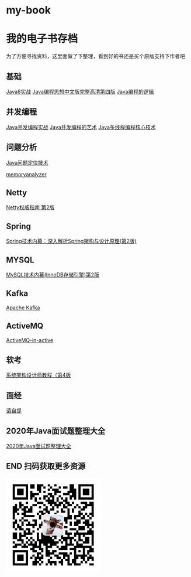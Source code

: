# my-book
# 我的电子书存档
 为了方便寻找资料，这里面做了下整理，看到好的书还是买个原版支持下作者吧

## 基础
[Java8实战](基础/Java8实战.pdf)
[Java编程思想中文版完整高清第四版](基础/Java编程思想中文版完整高清第四版.pdf)
[Java编程的逻辑](基础/Java编程的逻辑.pdf)

## 并发编程
[Java并发编程实战](并发编程/Java%20并发编程实战.pdf)
[Java并发编程的艺术](并发编程/Java并发编程的艺术.pdf)
[Java多线程编程核心技术](并发编程/Java多线程编程核心技术.pdf)

## 问题分析
[Java问题定位技术](问题分析/Java问题定位技术.pdf)

[memoryanalyzer](问题分析/memoryanalyzer.pdf)

## Netty
[Netty权威指南 第2版](Netty/Netty权威指南%20第2版.pdf)

## Spring
[Spring技术内幕：深入解析Spring架构与设计原理(第2版)](Spring/Spring技术内幕：深入解析Spring架构与设计原理(第2版)%20.pdf)

## MYSQL
[MySQL技术内幕(InnoDB存储引擎)第2版](MYSQL/MySQL技术内幕(InnoDB存储引擎)第2版.pdf)

## Kafka
[Apache Kafka](Kafka/Apache%20Kafka.pdf)

## ActiveMQ
[ActiveMQ-in-active](ActiveMQ/ActiveMQ-in-active.pdf)


## 软考
[系统架构设计师教程（第4版](软考/系统架构设计师教程（第4版）.pdf)



## 面经
[请自提](面经)

## 2020年Java面试题整理大全
[2020年Java面试题整理大全](面经)

## END 扫码获取更多资源
![微信公众号](wechat.jpg)
